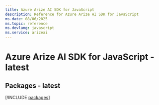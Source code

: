 ```yaml
---
title: Azure Arize AI SDK for JavaScript
description: Reference for Azure Arize AI SDK for JavaScript
ms.date: 08/06/2025
ms.topic: reference
ms.devlang: javascript
ms.service: arizeai
---
```

# Azure Arize AI SDK for JavaScript - latest
## Packages - latest
[!INCLUDE [packages](arize-ai-index.md)]